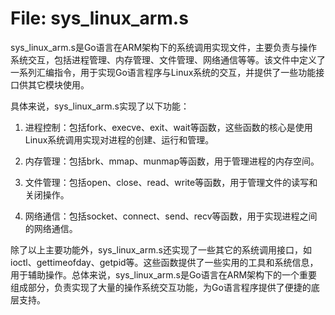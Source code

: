 # File: sys_linux_arm.s

sys_linux_arm.s是Go语言在ARM架构下的系统调用实现文件，主要负责与操作系统交互，包括进程管理、内存管理、文件管理、网络通信等等。该文件中定义了一系列汇编指令，用于实现Go语言程序与Linux系统的交互，并提供了一些功能接口供其它模块使用。

具体来说，sys_linux_arm.s实现了以下功能：

1. 进程控制：包括fork、execve、exit、wait等函数，这些函数的核心是使用Linux系统调用实现对进程的创建、运行和管理。

2. 内存管理：包括brk、mmap、munmap等函数，用于管理进程的内存空间。

3. 文件管理：包括open、close、read、write等函数，用于管理文件的读写和关闭操作。

4. 网络通信：包括socket、connect、send、recv等函数，用于实现进程之间的网络通信。

除了以上主要功能外，sys_linux_arm.s还实现了一些其它的系统调用接口，如ioctl、gettimeofday、getpid等。这些函数提供了一些实用的工具和系统信息，用于辅助操作。总体来说，sys_linux_arm.s是Go语言在ARM架构下的一个重要组成部分，负责实现了大量的操作系统交互功能，为Go语言程序提供了便捷的底层支持。

